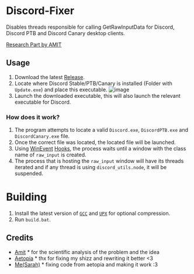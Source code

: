 # Discord-Fixer
Disables threads responsible for calling GetRawInputData for Discord, Discord PTB and Discord Canary desktop clients.

[Research Part by AMIT](https://twitter.com/amitxv/status/1636094504905179138)

## Usage

1. Download the latest [Release](https://github.com/PrincessAkira/Discord-Fixer/releases).
2. Locate where Discord Stable/PTB/Canary is installed (Folder with `Update.exe`) and place this executable.
![image](https://github.com/PrincessAkira/Discord-Fixer/assets/45071533/857bed44-de5c-453f-aa72-51ea0cd0c91b)
3. Launch the downloaded executable, this will also launch the relevant executable for Discord.

### How does it work?
1. The program attempts to locate a valid `Discord.exe`, `DiscordPTB.exe` and `DiscordCanary.exe` file.
2. Once the correct file was located, the located file will be launched.
3. Using [WinEvent](https://learn.microsoft.com/en-us/windows/win32/winauto/what-are-winevents) [Hooks](https://learn.microsoft.com/en-us/windows/win32/api/winuser/nf-winuser-setwineventhook), the process waits until a window with the class name of `raw_input` is created.
4. The process that is hosting the `raw_input` window will have its threads iterated and if any thread is using `discord_utils.node`, it will be suspended.

# Building
1. Install the latest version of [`GCC`](https://winlibs.com/) and [`UPX`](https://upx.github.io/) for optional compression.
2. Run `build.bat`.

## Credits

- [Amit](https://twitter.com/amitxv) * for the scientific analysis of the problem and the idea
- [Aetopia](https://github.com/Aetopia) * thx for fixing my shizz and rewriting it better <3
- [Me(Sarah)](https://github.com/PrincessAkira) * fixing code from aetopia and making it work :3
